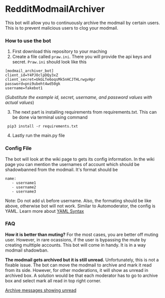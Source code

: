 
# RedditModmailArchiver  
  
This bot will allow you to continuously archive the modmail by certain users. This is to prevent malicious users to clog your modmail.

### How to use the bot
1. First download this repository to your maching
2.  Create a file called `praw.ini`. There you will provide the api keys and secret. 
`Praw.ini` should look like this 
```
[modmail_archiver_bot]  
client_id=Y4PJOclpDQy3xZ
client_secret=UkGLTe6oqsMk5nHCJTHLrwgvHpr
password=pni9ubeht4wd50gk
username=fakebot1
``` 
(*Substitute the  example id, secret, username, and password values with actual values*)

3. The next part is installing requirements from requirements.txt. This can be done via terminal using command
```
 pip3 install -r requirements.txt
```
4. Lastly run the main.py file

### Config File
The bot will look at the wiki page to gets its config information. In the wiki page you can mention the usernames of account which should be shadowbanned from the modmail. It's format should be
```
name:
   - username1
   - username2
   - username3
```
Note: Do not add u\ before username. Also, the formating should be like above, otherwise bot will not work. Similar to Automoderator, the config is YAML. Learn more about [YAML Syntax](https://docs.ansible.com/ansible/latest/reference_appendices/YAMLSyntax.html)

### FAQ
**How it is better than muting?**
For the most cases, you are better off muting user. However, in rare ocassions, if the user is bypassing the mute by creating multtiple accounts. This bot will come in handy. It is in a way modmail shadowban.

**The modmail gets archived but it is still unread.**
Unfortunately, this is not a fixable issue. The bot can move the modmail to archive and mark it read from its side. However, for other moderations, it will show as unread in archived box. A solution would be that each moderator has to go to archive box and select mark all read in top right corner. 

[Archive messages showing unread](https://www.reddit.com/r/ModSupport/comments/oktfda/archive_messages_showing_unread/)